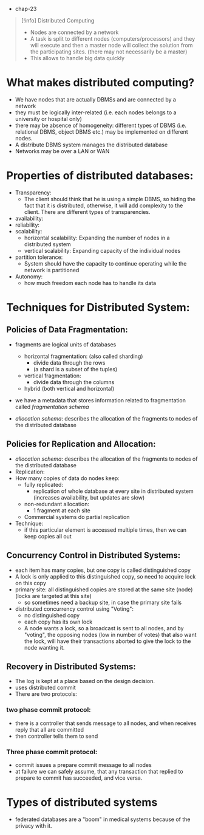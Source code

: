 - chap-23
>[!info] Distributed Computing
>- Nodes are connected by a network
>- A task is split to different nodes (computers/processors) and they will execute and then a master node will collect the solution from the participating sites. (there may not necessarily be a master)
>- This allows to handle big data quickly
# What makes distributed computing?
- We have nodes that are actually DBMSs and are connected by a network
- they must be logically inter-related (i.e. each nodes belongs to a university or hospital only) 
- there may be absence of homogeneity: different types of DBMS (i.e. relational DBMS, object DBMS etc.) may be implemented on different nodes.
- A distribute DBMS system manages the distributed database
- Networks may be over a LAN or WAN
# Properties of distributed databases:
- Transparency: 
	- The client should think that he is using a simple DBMS, so hiding the fact that it is distributed, otherwise, it will add complexity to the client. There are different types of transparencies.
- availability:
- reliability:
- scalability:
	- horizontal scalability: Expanding the number of nodes in a distributed system
	- vertical scalability: Expanding capacity of the individual nodes
- partition tolerance: 
	- System should have the capacity to continue operating while the network is partitioned
- Autonomy:
	- how much freedom each node has to handle its data
# Techniques for Distributed System:
## Policies of Data Fragmentation:
- fragments are logical units of databases
	- horizontal fragmentation: (also called sharding)
		- divide data through the rows
		- (a shard is a subset of the tuples)
	- vertical fragmentation:
		- divide data through the columns
	- hybrid (both vertical and horizontal)

- we have a metadata that stores information related to fragmentation called *fragmentation schema*
- *allocation schema*: describes the allocation of the fragments to nodes of the distributed database
## Policies for Replication and Allocation:
- *allocation schema*: describes the allocation of the fragments to nodes of the distributed database
- Replication:
- How many copies of data do nodes keep:
	- fully replicated:
		- replication of whole database at every site in distributed system (increases availability, but updates are slow)
	- non-redundant allocation:
		- 1 fragment at each site
	- Commercial systems do partial replication
- Technique:
	- if this particular element is accessed multiple times, then we can keep copies all out
## Concurrency Control in Distributed Systems:
- each item has many copies, but one copy is called distinguished copy
- A lock is only applied to this distinguished copy, so need to acquire lock on this copy
- primary site: all distinguished copies are stored at the same site (node) (locks are targeted at this site)
	- so sometimes need a backup site, in case the primary site fails
- distributed concurrency control using "Voting":
	- no distinguished copy
	- each copy has its own lock
	- A node wants a lock, so a broadcast is sent to all nodes, and by "voting", the opposing nodes (low in number of votes) that also want the lock, will have their transactions aborted to give the lock to the node wanting it.
## Recovery in Distributed Systems:
- The log is kept at a place based on the design decision.
- uses distributed commit
- There are two protocols:
### two phase commit protocol:
- there is a controller that sends message to all nodes, and when receives reply that all are committed 
- then controller tells them to send 
### Three phase commit protocol:
- commit issues a prepare commit message to all nodes
- at failure we can safely assume, that any transaction that replied to prepare to commit has succeeded, and vice versa.

# Types of distributed systems
- federated databases are a "boom" in medical systems because of the privacy with it.
